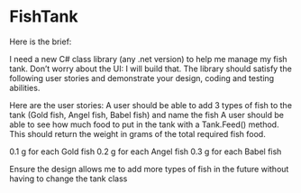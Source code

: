 # FishTank


Here is the brief:

I need a new C# class library (any .net version) to help me manage my fish tank. Don’t worry about the UI: I will build that. The library should satisfy the following user stories and demonstrate your design, coding and testing abilities.

Here are the user stories:
                A user should be able to add 3 types of fish to the tank (Gold fish, Angel fish, Babel fish) and name the fish
                A user should be able to see how much food to put in the tank with a Tank.Feed()  method.
		This should return the weight in grams of the total required fish food.

0.1   g for each Gold  fish
0.2   g for each Angel fish
0.3   g for each Babel fish

Ensure the design allows me to add more types of fish in the future without having to change the tank class
